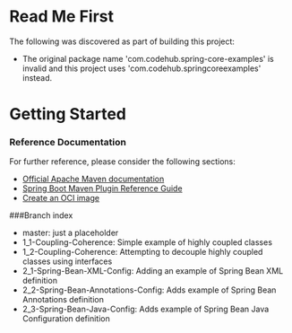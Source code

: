# Read Me First
The following was discovered as part of building this project:

* The original package name 'com.codehub.spring-core-examples' is invalid and this project uses 'com.codehub.springcoreexamples' instead.

# Getting Started

### Reference Documentation
For further reference, please consider the following sections:

* [Official Apache Maven documentation](https://maven.apache.org/guides/index.html)
* [Spring Boot Maven Plugin Reference Guide](https://docs.spring.io/spring-boot/docs/2.4.0/maven-plugin/reference/html/)
* [Create an OCI image](https://docs.spring.io/spring-boot/docs/2.4.0/maven-plugin/reference/html/#build-image)

###Branch index

* master: just a placeholder
* 1_1-Coupling-Coherence: Simple example of highly coupled classes
* 1_2-Coupling-Coherence: Attempting to decouple highly coupled classes using interfaces
* 2_1-Spring-Bean-XML-Config: Adding an example of Spring Bean XML definition
* 2_2-Spring-Bean-Annotations-Config: Adds example of Spring Bean Annotations definition
* 2_3-Spring-Bean-Java-Config: Adds example of Spring Bean Java Configuration definition

